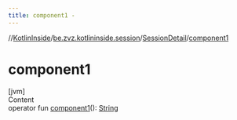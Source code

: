 ```yaml
---
title: component1 -
---
```

//[KotlinInside](../../index.md)/[be.zvz.kotlininside.session](../index.md)/[SessionDetail](index.md)/[component1](component1.md)



# component1  
[jvm]  
Content  
operator fun [component1](component1.md)(): [String](https://kotlinlang.org/api/latest/jvm/stdlib/kotlin/-string/index.html)  



